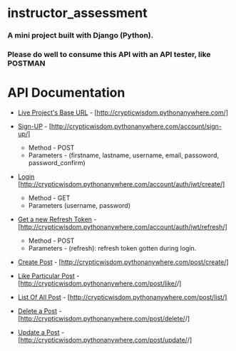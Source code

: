 # instructor_assessment
### A mini project built with Django (Python).
### Please do well to consume this API with an API tester, like POSTMAN

# API Documentation
- [Live Project's Base URL](http://crypticwisdom.pythonanywhere.com/) - [http://crypticwisdom.pythonanywhere.com/]

- [Sign-UP](http://crypticwisdom.pythonanywhere.com/account/sign-up/) - [http://crypticwisdom.pythonanywhere.com/account/sign-up/]
  - Method - POST
  - Parameters - (firstname, lastname, username, email, passoword, password_confirm)
  
- [Login](http://crypticwisdom.pythonanywhere.com/account/auth/jwt/create/) [http://crypticwisdom.pythonanywhere.com/account/auth/jwt/create/]
  - Method - GET
  - Parameters (username, password)
  
- [Get a new Refresh Token](http://crypticwisdom.pythonanywhere.com/account/auth/jwt/refresh/) - [http://crypticwisdom.pythonanywhere.com/account/auth/jwt/refresh/]
  - Method - POST
  - Parameters - (refresh): refresh token gotten during login.
  
- [Create Post](http://crypticwisdom.pythonanywhere.com/post/create/) - [http://crypticwisdom.pythonanywhere.com/post/create/]
- [Like Particular Post](http://crypticwisdom.pythonanywhere.com/post/like/<post-slug>/) - [http://crypticwisdom.pythonanywhere.com/post/like/<post-slug>/]
- [List Of All Post](http://crypticwisdom.pythonanywhere.com/post/list/) - [http://crypticwisdom.pythonanywhere.com/post/list/]
- [Delete a Post](http://crypticwisdom.pythonanywhere.com/post/delete/<post-slug>/) - [http://crypticwisdom.pythonanywhere.com/post/delete/<post-slug>/]
- [Update a Post](http://crypticwisdom.pythonanywhere.com/post/update/<post-slug>/) - [http://crypticwisdom.pythonanywhere.com/post/update/<post-slug>/]
 
